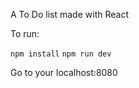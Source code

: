 A To Do list made with React

To run:

`` npm install ``
`` npm run dev ``

Go to your localhost:8080
